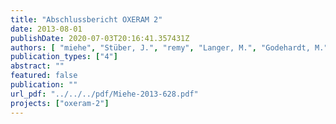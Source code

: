 ```yaml
---
title: "Abschlussbericht OXERAM 2"
date: 2013-08-01
publishDate: 2020-07-03T20:16:41.357431Z
authors: [ "miehe", "Stüber, J.", "remy", "Langer, M.", "Godehardt, M.", "Boulestreau, M." ]
publication_types: ["4"]
abstract: ""
featured: false
publication: ""
url_pdf: "../../../pdf/Miehe-2013-628.pdf"
projects: ["oxeram-2"]
---
```


